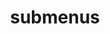 ---
layout: page
title: submenus
nav: False
dropdown: true
children: 
    - title: publications
      permalink: /publications/
    - title: divider
    - title: projects
      permalink: /projects/
---